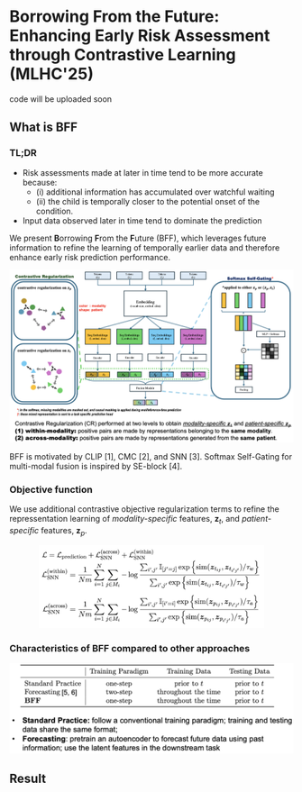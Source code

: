 # Borrowing From the Future: Enhancing Early Risk Assessment through Contrastive Learning (MLHC'25)
code will be uploaded soon

## What is BFF
### TL;DR
- Risk assessments made at later in time tend to be more accurate because: 
	- (i) additional information has accumulated over watchful waiting
	- (ii) the child is temporally closer to the potential onset of the condition. 
- Input data observed later in time tend to dominate the prediction

We present **B**orrowing **F**rom the **F**uture (BFF), which leverages future information to refine the learning of temporally earlier data and therefore enhance early risk prediction performance.

![BFF](./res/bff.png "BFF overview")

BFF is motivated by CLIP [1], CMC [2], and SNN [3]. Softmax Self-Gating for multi-modal fusion is inspired by SE-block [4].

### Objective function

We use additional contrastive objective regularization terms to refine the repressentation learning of *modality-specific* features, $\boldsymbol{z}_t$, and *patient-specific* features, $\boldsymbol{z}_p$.

<p align="center"> <img src="./res/objective.png" alt="objective function" width="400"/>

### Characteristics of BFF compared to other approaches

![comparison](./res/bff-vs-other.png "compare")


## Result
